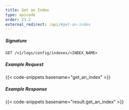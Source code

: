 ```yaml
---
title: Get an Index
type: apicode
order: 23.2
external_redirect: /api/#get-an-index
---
```


##### Signature

`GET /v1/logs/config/indexes/<INDEX_NAME>`

##### Example Request

{{< code-snippets basename="get_an_index" >}}

##### Example Response

{{< code-snippets basename="result.get_an_index" >}}
